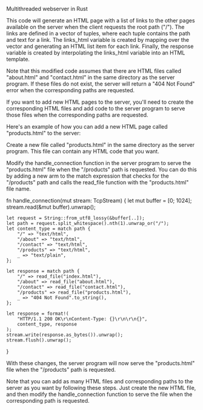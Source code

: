 


Multithreaded webserver in Rust


This code will generate an HTML page with a list of links to the other pages available on the server when the client requests the root path ("/"). The links are defined in a vector of tuples, where each tuple contains the path and text for a link. The links_html variable is created by mapping over the vector and generating an HTML list item for each link. Finally, the response variable is created by interpolating the links_html variable into an HTML template.

Note that this modified code assumes that there are HTML files called "about.html" and "contact.html" in the same directory as the server program. If these files do not exist, the server will return a "404 Not Found" error when the corresponding paths are requested.


If you want to add new HTML pages to the server, you'll need to create the corresponding HTML files and add code to the server program to serve those files when the corresponding paths are requested.

Here's an example of how you can add a new HTML page called "products.html" to the server:


Create a new file called "products.html" in the same directory as the server program. This file can contain any HTML code that you want.

Modify the handle_connection function in the server program to serve the "products.html" file when the "/products" path is requested. You can do this by adding a new arm to the match expression that checks for the "/products" path and calls the read_file function with the "products.html" file name. 



fn handle_connection(mut stream: TcpStream) {
    let mut buffer = [0; 1024];
    stream.read(&mut buffer).unwrap();

    let request = String::from_utf8_lossy(&buffer[..]);
    let path = request.split_whitespace().nth(1).unwrap_or("/");
    let content_type = match path {
        "/" => "text/html",
        "/about" => "text/html",
        "/contact" => "text/html",
        "/products" => "text/html",
        _ => "text/plain",
    };

    let response = match path {
        "/" => read_file("index.html"),
        "/about" => read_file("about.html"),
        "/contact" => read_file("contact.html"),
        "/products" => read_file("products.html"),
        _ => "404 Not Found".to_string(),
    };

    let response = format!(
        "HTTP/1.1 200 OK\r\nContent-Type: {}\r\n\r\n{}",
        content_type, response
    );
    stream.write(response.as_bytes()).unwrap();
    stream.flush().unwrap();
}



With these changes, the server program will now serve the "products.html" file when the "/products" path is requested.

Note that you can add as many HTML files and corresponding paths to the server as you want by following these steps. Just create the new HTML file, and then modify the handle_connection function to serve the file when the corresponding path is requested.











